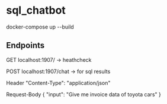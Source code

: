 # sql_chatbot


docker-compose up --build

## Endpoints 

GET localhost:1907/  -> heathcheck

POST localhost:1907/chat  -> for sql results

Header 
"Content-Type": "application/json"

Request-Body 
{
  "input": "Give me invoice data of toyota cars"
}

